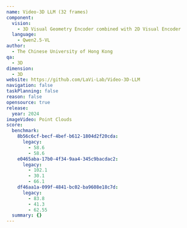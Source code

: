 ```yaml
---
name: Video-3D LLM (32 frames)
component:
  vision:
    - 3D Visual Geometry Encoder combined with 2D Visual Encoder
  language:
    - Qwen2.5-VL
author:
  - The Chinese University of Hong Kong
qa:
  - 3D
dimension:
  - 3D
website: https://github.com/LaVi-Lab/Video-3D-LLM
navigation: false
taskPlanning: false
reason: false
opensource: true
release:
  year: 2024
imageVideo: Point Clouds
score:
  benchmark:
    8b56c6cf-becf-4bef-b612-1804d2f20cda:
      legacy:
        - 58.6
        - 58.6
    e0465aba-17b0-4f34-9aa4-345c9bacdac2:
      legacy:
        - 102.1
        - 30.1
        - 66.1
    df46aa1a-099f-4841-bc02-ba9608e18c7d:
      legacy:
        - 83.8
        - 41.3
        - 62.55
  summary: {}
---
```

